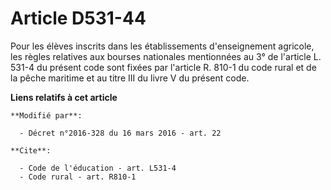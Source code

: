 # Article D531-44

Pour les élèves inscrits dans les établissements d'enseignement agricole, les règles relatives aux bourses nationales
mentionnées au 3° de l'article L. 531-4 du présent code sont fixées par l'article R. 810-1 du code rural et de la pêche
maritime et au titre III du livre V du présent code.

**Liens relatifs à cet article**

	**Modifié par**:

	  - Décret n°2016-328 du 16 mars 2016 - art. 22

	**Cite**:

	  - Code de l'éducation - art. L531-4
	  - Code rural - art. R810-1
